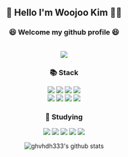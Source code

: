 <!-- ![header](https://capsule-render.vercel.app/api?type=Rect&text=WooJoo's%20github&color=6E6E6E&fontColor=ffffff&height=150&fontSize=65&section=header) -->
<div align="center">
  <p>
    <h2>🙌 Hello I'm Woojoo Kim 🙋‍♂️ </h2>
    <h3>😆 Welcome my github profile 😆</h3><br>
    <a href="https://hits.seeyoufarm.com"><img src="https://hits.seeyoufarm.com/api/count/incr/badge.svg?url=https%3A%2F%2Fgithub.com%2Fghvhdh321%2F&count_bg=%23555555&title_bg=%23555555&icon=github.svg&icon_color=%23EEEAEA&title=Github&edge_flat=false"/></a>  
  </p>
  
  <p>
    <h3>📚 Stack </h3>
    <img src="https://img.shields.io/badge/React-61DAFB?style=for-the-badge&logo=React&logoColor=white"/>
    <img src="https://img.shields.io/badge/JavaScript-F7DF1E?style=for-the-badge&logo=JavaScript&logoColor=white"/>
    <img src="https://img.shields.io/badge/Redux-764ABC?style=for-the-badge&logo=Redux&logoColor=white"/>
    <img src="https://img.shields.io/badge/Recoil-3578E5?style=for-the-badge&logo=Recoil&logoColor=white"/> <br/>
    <img src="https://img.shields.io/badge/tailwindcss-06B6D4?style=for-the-badge&logo=tailwindcss&logoColor=white"/>
    <img src="https://img.shields.io/badge/Axios-5A29E4?style=for-the-badge&logo=Axios&logoColor=white" />
    <img src="https://img.shields.io/badge/HTML5-E34F26?style=for-the-badge&logo=HTML5&logoColor=white"/>
    <img src="https://img.shields.io/badge/CSS3-1572B6?style=for-the-badge&logo=CSS3&logoColor=white" />
  </p>

  <p>
    <h3>🐢 Studying </h3>
    <img src="https://img.shields.io/badge/next.js-000000?style=for-the-badge&logo=next.js&logoColor=white">
    <img src="https://img.shields.io/badge/TypeScript-3178C6?style=for-the-badge&logo=TypeScript&logoColor=white">
    <img src="https://img.shields.io/badge/Storybook-FF4785?style=for-the-badge&logo=Storybook&logoColor=white"/>
    <img src="https://img.shields.io/badge/AWS-232F3E?style=for-the-badge&logo=AWS&logoColor=white"/>
    <img src="https://img.shields.io/badge/node.js-339933?style=for-the-badge&logo=node.js&logoColor=white">
    <!--   <img src="https://img.shields.io/badge/JAVA-007396?style=for-the-badge&logo=Java&logoColor=white">   -->
  </p>
  
  ![ghvhdh333's github stats](https://github-readme-stats.vercel.app/api?username=ghvhdh333&show_icons=true)
  <!--https://simpleicons.org/ -->
</div>

